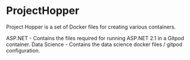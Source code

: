 # ProjectHopper

Project Hopper is a set of Docker files for creating various containers. 

ASP.NET - Contains the files required for running ASP.NET 2.1 in a Gitpod container.
Data Science - Contains the data science docker files / gitpod configuration.
